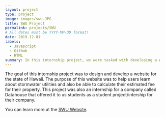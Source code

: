 ```yaml
---
layout: project
type: project
image: images/swu.JPG
title: SWU Project
permalink: projects/SWU
# All dates must be YYYY-MM-DD format!
date: 2019-12-01
labels:
  - Javascript
  - Github
  - HTML
summary: In this internship project, we were tasked with developing a webpage for the state.
---
```


The goal of this internship project was to design and develop a website for the state of Hawaii. The purpose of this website was to help users learn about stormwater utilities and also be able to calculate their estimated fee for their property. This project was also an internship for a company called Datahouse that offered it to us students as a student project/intership for their company. 

You can learn more at the [SWU Website](https://dev.cimp2021.datahouse.com/Home).
